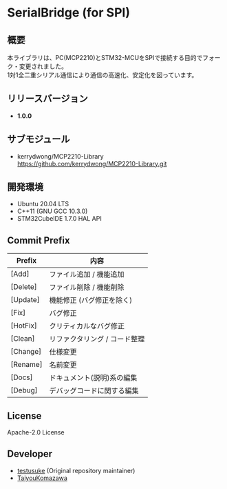 # SerialBridge (for SPI)
##  概要
本ライブラリは、PC(MCP2210)とSTM32-MCUをSPIで接続する目的でフォーク・変更されました。   
1対1全二重シリアル通信により通信の高速化、安定化を図っています。    

## リリースバージョン

* **1.0.0**

## サブモジュール
- kerrydwong/MCP2210-Library    
https://github.com/kerrydwong/MCP2210-Library.git

## 開発環境
- Ubuntu 20.04 LTS
- C++11 (GNU GCC 10.3.0)
- STM32CubeIDE 1.7.0 HAL API

## Commit Prefix
|Prefix   |内容     |
|---------|--------|
|[Add]    |ファイル追加 / 機能追加|
|[Delete] | ファイル削除 / 機能削除|
|[Update] | 機能修正 (バグ修正を除く)|
|[Fix]    |バグ修正|
|[HotFix] |クリティカルなバグ修正|
|[Clean]  |リファクタリング / コード整理|
|[Change] | 仕様変更|
|[Rename] | 名前変更|
|[Docs] | ドキュメント(説明)系の編集|
|[Debug] | デバッグコードに関する編集 |

## License
Apache-2.0 License

## Developer
- [testusuke](https://github.com/testusuke) (Original repository maintainer)
- [TaiyouKomazawa](https://github.com/TaiyouKomazawa)
